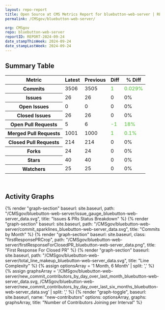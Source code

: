 ```yaml
---
layout: repo-report
title: Open Source at CMS Metrics Report for bluebutton-web-server | REPORT-2024-09-24
permalink: /CMSgov/bluebutton-web-server/

org: CMSgov
repo: bluebutton-web-server
reportID: REPORT-2024-09-24
date_stampThisWeek: 2024-09-24
date_stampLastWeek: 2024-09-24
---
```

<div class="summary-table">
  <table class="usa-table usa-table--borderless">
    <h2> Summary Table </h2>
    <thead>
      <tr>
        <th scope="col">Metric</th>
        <th scope="col">Latest</th>
        <th scope="col">Previous</th>
        <th scope="col">Diff</th>
        <th scope="col">% Diff</th>
      </tr>
    </thead>
    <tbody>
      <tr>
        <th scope="row">Commits</th>
        <td>3506</td>
        <td>3505</td>
        <td style="color: #45c527" >1</td>
        <td style="color: #45c527" >0.029%</td>
      </tr>
      <tr>
        <th scope="row">Issues</th>
        <td>26</td>
        <td>26</td>
        <td style="" >0</td>
        <td style="" >0%</td>
      </tr>
      <tr>
        <th scope="row">Open Issues</th>
        <td>0</td>
        <td>0</td>
        <td style="" >0</td>
        <td style="" >0%</td>
      </tr>
      <tr>
        <th scope="row">Closed Issues</th>
        <td>26</td>
        <td>26</td>
        <td style="" >0</td>
        <td style="" >0%</td>
      </tr>
      <tr>
        <th scope="row">Open Pull Requests</th>
        <td>5</td>
        <td>6</td>
        <td style="color: #45c527" >-1</td>
        <td style="color: #45c527" >18%</td>
      </tr>
      <tr>
        <th scope="row">Merged Pull Requests</th>
        <td>1001</td>
        <td>1000</td>
        <td style="color: #45c527" >1</td>
        <td style="color: #45c527" >0.1%</td>
      </tr>
      <tr>
        <th scope="row">Closed Pull Requests</th>
        <td>214</td>
        <td>214</td>
        <td style="" >0</td>
        <td style="" >0%</td>
      </tr>
      <tr>
        <th scope="row">Forks</th>
        <td>24</td>
        <td>24</td>
        <td style="" >0</td>
        <td style="" >0%</td>
      </tr>
      <tr>
        <th scope="row">Stars</th>
        <td>40</td>
        <td>40</td>
        <td style="" >0</td>
        <td style="" >0%</td>
      </tr>
      <tr>
        <th scope="row">Watchers</th>
        <td>25</td>
        <td>25</td>
        <td style="" >0</td>
        <td style="" >0%</td>
      </tr>
    </tbody>
  </table>
</div>
<div class="graph-container">
  <br>
  <h2>Activity Graphs</h2>
  <div class="all-graphs">
    <!--- Issues/PRs Status Breakdown Graph -->
    {% render "graph-section"  baseurl: site.baseurl, path: "/CMSgov/bluebutton-web-server/issue_gauge_bluebutton-web-server_data.svg", title: "Issues & PRs Status Breakdown" %}
    <!--- Contributor Activity Line Graph -->
    {% render "graph-section" baseurl: site.baseurl, path: "/CMSgov/bluebutton-web-server/commit_sparklines_bluebutton-web-server_data.svg", title: "Commits by Month" %}
    <!--- First Response For Closed PR Scatterplot -->
    {% render "graph-section" baseurl: site.baseurl, class: "firstResponsePRCrop", path: "/CMSgov/bluebutton-web-server/firstResponseForClosedPR_bluebutton-web-server_data.png", title: "First Response For Closed PR" %}
    <!--- Line Complexity Graphs -->
    {% render "graph-section" baseurl: site.baseurl, path: "/CMSgov/bluebutton-web-server/total_line_makeup_bluebutton-web-server_data.svg", title: "Line Complexity" %}
    <!--- New Commit Contributors by Day over Last Month and Last 6 Months -->
      {% assign optionsArray = '1 Month, 6 Month' | split: ',' %}
      {% assign graphsArray = '/CMSgov/bluebutton-web-server/new_commit_contributors_by_day_over_last_month_bluebutton-web-server_data.svg, /CMSgov/bluebutton-web-server/new_commit_contributors_by_day_over_last_six_months_bluebutton-web-server_data.svg' | split: ',' %}
      {% render "graph-toggle", baseurl: site.baseurl, name: "new-contributors" options: optionsArray, graphs: graphsArray, title: "Number of Contributors Joining per Interval" %}
</div>